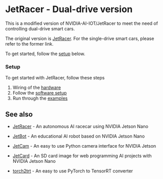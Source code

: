 # JetRacer - Dual-drive version

This is a modified version of NVIDIA-AI-IOT/JetRacer to meet the need of controlling dual-drive smart cars.

The original version is [JetRacer](https://github.com/NVIDIA-AI-IOT/jetracer). For the single-drive smart cars, please refer to the former link.

To get started, follow the [setup](#setup) below.

[^_^]:
    #### Examples

    JetRacer comes with a couple examples to get you up and running.  The examples are in the format of Jupyter Notebooks, which are interactive documents which combine text, code, and visualization.  Once you've completed the notebooks, start tweaking them to create your own racing software!

    #### Example 1 - Basic motion

    In this example you'll learn to progam JetRacer programatically from your web browser.  Learn more in the [examples](docs/examples.md) documentation.

    <img src="https://user-images.githubusercontent.com/4212806/60383497-68d90a80-9a26-11e9-9a18-778b7d3a3221.gif" height=300/>

    #### Example 2 - Road following

    In this example, you'll teach JetRacer how to follow a road using AI.  After training the neural network using the [interactive training notebook](notebooks/interactive_regression.ipynb), you'll optimize the model using NVIDIA TensorRT and deploy for a live demo. Learn more in the [examples](docs/examples.md).

    <img src="https://user-images.githubusercontent.com/4212806/60383389-bd7b8600-9a24-11e9-9f64-926e5edb52cc.gif" height=300/>

### Setup

To get started with JetRacer, follow these steps
1. Wiring of the [hardware](docs/wiring.md)
2. Follow the [software setup](docs/software_setup.md)
3. Run through the [examples](docs/examples.md)

## See also

* [JetRacer](https://github.com/NVIDIA-AI-IOT/jetracer) - An autonomous AI racecar using NVIDIA Jetson Nano
* [JetBot](http://github.com/NVIDIA-AI-IOT/jetbot) - An educational AI robot based on NVIDIA Jetson Nano

* [JetCam](http://github.com/NVIDIA-AI-IOT/jetcam) - An easy to use Python camera interface for NVIDIA Jetson
* [JetCard](http://github.com/NVIDIA-AI-IOT/jetcard) - An SD card image for web programming AI projects with NVIDIA Jetson Nano
* [torch2trt](http://github.com/NVIDIA-AI-IOT/torch2trt) - An easy to use PyTorch to TensorRT converter
